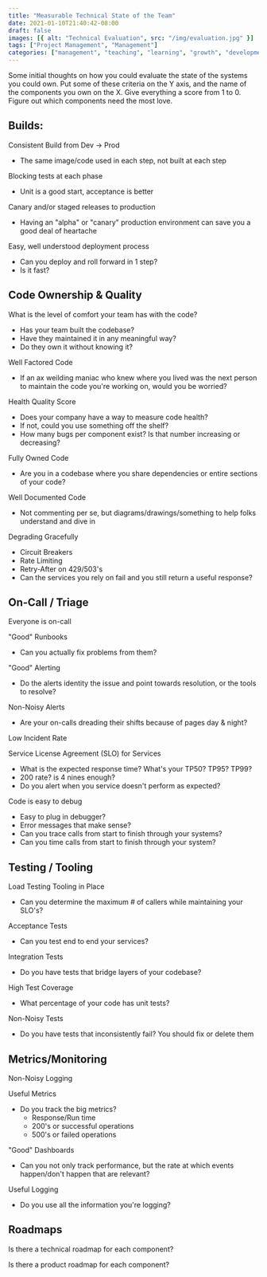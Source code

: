 ```yaml
---
title: "Measurable Technical State of the Team"
date: 2021-01-10T21:40:42-08:00
draft: false
images: [{ alt: "Technical Evaluation", src: "/img/evaluation.jpg" }]
tags: ["Project Management", "Management"]
categories: ["management", "teaching", "learning", "growth", "development", "classes", "evaluation"]
---
```


Some initial thoughts on how you could evaluate the state of the systems you could own. Put some of these criteria on the Y axis, and the name of the components you own on the X. Give everything a score from 1 to 0. Figure out which components need the most love.

## Builds:

Consistent Build from Dev -> Prod
* The same image/code used in each step, not built at each step

Blocking tests at each phase
* Unit is a good start, acceptance is better

Canary and/or staged releases to production
* Having an "alpha" or "canary" production environment can save you a good deal of heartache

Easy, well understood deployment process
* Can you deploy and roll forward in 1 step?
* Is it fast?

## Code Ownership & Quality

What is the level of comfort your team has with the code?
* Has your team built the codebase?
* Have they maintained it in any meaningful way?
* Do they own it without knowing it?

Well Factored Code
* If an ax weilding maniac who knew where you lived was the next person to maintain the code you're working on, would you be worried?

Health Quality Score
* Does your company have a way to measure code health?
* If not, could you use something off the shelf?
* How many bugs per component exist? Is that number increasing or decreasing?

Fully Owned Code
* Are you in a codebase where you share dependencies or entire sections of your code?

Well Documented Code
* Not commenting per se, but diagrams/drawings/something to help folks understand and dive in

Degrading Gracefully
* Circuit Breakers
* Rate Limiting
* Retry-After on 429/503's
* Can the services you rely on fail and you still return a useful response?

## On-Call / Triage

Everyone is on-call

"Good" Runbooks
* Can you actually fix problems from them?

"Good" Alerting
* Do the alerts identity the issue and point towards resolution, or the tools to resolve?

Non-Noisy Alerts
* Are your on-calls dreading their shifts because of pages day & night?

Low Incident Rate

Service License Agreement (SLO) for Services
* What is the expected response time? What's your TP50? TP95? TP99?
* 200 rate? is 4 nines enough?
* Do you alert when you service doesn't perform as expected?

Code is easy to debug
* Easy to plug in debugger?
* Error messages that make sense?
* Can you trace calls from start to finish through your systems?
* Can you time calls from start to finish through your system?

## Testing / Tooling

Load Testing Tooling in Place
* Can you determine the maximum # of callers while maintaining your SLO's?

Acceptance Tests
* Can you test end to end your services?

Integration Tests
* Do you have tests that bridge layers of your codebase?

High Test Coverage
* What percentage of your code has unit tests?

Non-Noisy Tests
* Do you have tests that inconsistently fail? You should fix or delete them

## Metrics/Monitoring

Non-Noisy Logging

Useful Metrics
* Do you track the big metrics?
  * Response/Run time
  * 200's or successful operations
  * 500's or failed operations

"Good" Dashboards
* Can you not only track performance, but the rate at which events happen/don't happen that are relevant?

Useful Logging
* Do you use all the information you're logging?

## Roadmaps

Is there a technical roadmap for each component?

Is there a product roadmap for each component?
